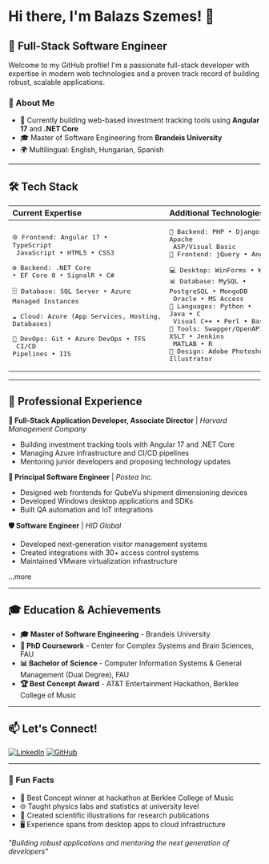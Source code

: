 # Hi there, I'm Balazs Szemes! 👋

## 🚀 Full-Stack Software Engineer

Welcome to my GitHub profile! I'm a passionate full-stack developer with expertise in modern web technologies and a proven track record of building robust, scalable applications.

### 🎯 About Me
- 🔭 Currently building web-based investment tracking tools using **Angular 17** and **.NET Core**
- 🎓 Master of Software Engineering from **Brandeis University**
- 🌍 Multilingual: English, Hungarian, Spanish

---

## 🛠️ Tech Stack

| **Current Expertise** | **Additional Technologies** |
|:----------------------|:----------------------------|
| <pre>🌐 Frontend:  Angular 17 • TypeScript<br/>              JavaScript • HTML5 • CSS3<br/><br/>⚙️ Backend:   .NET Core • EF Core 8 • SignalR • C#</br><br/>🗄️ Database:  SQL Server • Azure Managed Instances<br/><br/>☁️ Cloud:     Azure (App Services, Hosting, Databases)<br/><br/>🔧 DevOps:    Git • Azure DevOps • TFS<br/>              CI/CD Pipelines • IIS<br/></pre> | <pre>🔨 Backend:    PHP • Django REST • Apache<br/>               ASP/Visual Basic<br/>🎨 Frontend:   jQuery • Angular 7+ <br/>💻 Desktop:    WinForms • WPF • MVVM • VB6<br/>📊 Database:   MySQL • PostgreSQL • MongoDB<br/>               Oracle • MS Access<br/>🐍 Languages:  Python • Java • C<br/>               Visual C++ • Perl • Bash<br/>🧰 Tools:      Swagger/OpenAPI • XSLT • Jenkins<br/>               MATLAB • R<br/>🎨 Design:     Adobe Photoshop • Illustrator</pre> |

---

## 💼 Professional Experience

**🎯 Full-Stack Application Developer, Associate Director** | *Harvard Management Company*
- Building investment tracking tools with Angular 17 and .NET Core
- Managing Azure infrastructure and CI/CD pipelines
- Mentoring junior developers and proposing technology updates

**🔧 Principal Software Engineer** | *Postea Inc.*
- Designed web frontends for QubeVu shipment dimensioning devices
- Developed Windows desktop applications and SDKs
- Built QA automation and IoT integrations

**🛡️ Software Engineer** | *HID Global*
- Developed next-generation visitor management systems
- Created integrations with 30+ access control systems
- Maintained VMware virtualization infrastructure

...more

---

## 🎓 Education & Achievements

- **🎓 Master of Software Engineering** - Brandeis University
- **🔬 PhD Coursework** - Center for Complex Systems and Brain Sciences, FAU
- **📊 Bachelor of Science** - Computer Information Systems & General Management (Dual Degree), FAU
- **🏆 Best Concept Award** - AT&T Entertainment Hackathon, Berklee College of Music

---

## 📫 Let's Connect!

[![LinkedIn](https://img.shields.io/badge/LinkedIn-0077B5?style=for-the-badge&logo=linkedin&logoColor=white)](https://www.linkedin.com/in/balazsszemes1/)
[![GitHub](https://img.shields.io/badge/GitHub-100000?style=for-the-badge&logo=github&logoColor=white)](https://github.com/Balagii)

---

### 💭 Fun Facts
- 🎵 Best Concept winner at hackathon at Berklee College of Music
- 🌐 Taught physics labs and statistics at university level
- 🎨 Created scientific illustrations for research publications
- 🖥️ Experience spans from desktop apps to cloud infrastructure

*"Building robust applications and mentoring the next generation of developers"*
